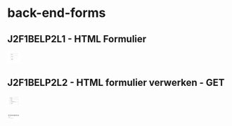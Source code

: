 # back-end-forms
## J2F1BELP2L1 - HTML Formulier
<img
    src="/screenshots/screenshot-html-form.png"
    alt="screenshot van form"
    title="html form"
    style="display: inline-block; margin: 0 auto; max-width: 30px">

## J2F1BELP2L2 - HTML formulier verwerken - GET
<img
    src="/screenshots/screenshot-html-form-get.png"
    alt="screenshot van form met get"
    title="html form get"
    style="display: inline-block; margin: 0 auto; max-width: 30px">

<img
    src="/screenshots/screenshot-html-form-php.png"
    alt="screenshot van ingevulde form"
    title="html form php"
    style="display: inline-block; margin: 0 auto; max-width: 30px">
